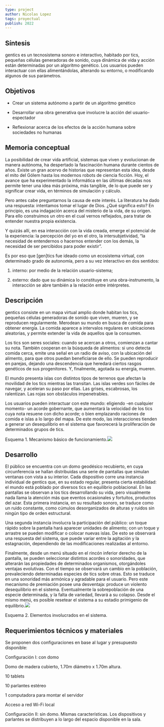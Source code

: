 ```yaml
---
type: project
author: Nicolas Lopez
tags: proyectual
publish: 2022
---
```

## Síntesis

gentics es un tecnosistema sonoro e interactivo, habitado por tics, pequeñas células generadoras de sonido, cuya dinámica de vida y acción están determinadas por un algoritmo genético. Los usuarios pueden interactuar con ellas alimentándolas, alterando su entorno, o modificando algunos de sus parámetros.

## Objetivos

- Crear un sistema autónomo a partir de un algoritmo genético
    
- Desarrollar una obra generativa que involucre la acción del usuario-espectador
    
- Reflexionar acerca de los efectos de la acción humana sobre sociedades no humanas
    

## Memoria conceptual

La posibilidad de crear vida artificial, sistemas que viven y evolucionan de manera autónoma, ha despertado la fascinación humana durante cientos de años. Existe un gran acervo de historias que representan esta idea, desde el mito del Gólem hasta los modernos robots de ciencia ficción. Hoy, el avance que ha experimentado la informática en las últimas décadas nos permite tener una idea más próxima, más tangible, de lo que puede ser y significar crear vida, en términos de simulación y cálculo.

Pero antes cabe preguntarnos la causa de este interés. La literatura ha dado una respuesta: intentamos tomar el lugar de Dios. ¿Qué significa esto? En principio, es una indagación acerca del misterio de la vida, de su origen. Para ello construimos un otro en el cual vernos reflejados, para tratar de entender nuestra propia existencia.

Y quizás allí, en esa interacción con la vida creada, emerge el potencial de la experiencia: la percepción del yo en el otro, la intersubjetividad, “la necesidad de entendernos o hacernos entender con los demás, la necesidad de ser percibidos para poder existir”.

Es por eso que [gen]tics fue ideado como un ecosistema virtual, con determinado grado de autonomía, pero a su vez interactivo en dos sentidos:

1. interno: por medio de la relación usuario-sistema;
    
2. externo: dado que su dinámica lo constituye en una obra-instrumento, la interacción se abre también a la relación entre intérpretes.
    

## Descripción

gentics consiste en un mapa virtual amplio donde habitan los tics, pequeñas células generadoras de sonido que viven, mueren, y se reproducen regularmente. Merodean su mundo en busca de comida para obtener energía. La comida aparece a intervalos regulares en ubicaciones aleatorias, y permite extender la vida de aquellos que la consumen.

Los tics son seres sociales: cuando se acercan a otros, comienzan a cantar su nota. También cooperan en la búsqueda de alimentos: si uno detecta comida cerca, emite una señal en un radio de aviso, con la ubicación del alimento, para que otros puedan beneficiarse de ello. Se pueden reproducir en parejas, dejando una descendencia que heredará ciertos rasgos genéticos de sus progenitores. Y, finalmente, agotada su energía, mueren.

El mundo presenta islas con distintos tipos de terrenos que afectan la movilidad de los tics mientras las transitan. Las islas verdes son fáciles de navegar, y aceleran su paso por ellas. Las grises, escabrosas, los ralentizan. Las rojas son obstáculos impenetrables.

Los usuarios pueden interactuar con este mundo: eligiendo -en cualquier momento- un acorde gobernante, que aumentará la velocidad de los tics cuya nota resuene con dicho acorde; o bien emplazando raciones de comida e islas a lo largo del mapa. De este modo, las interacciones tienden a generar un desequilibrio en el sistema que favorecerá la proliferación de determinados grupos de tics.

Esquema 1. Mecanismo básico de funcionamiento.![](https://lh6.googleusercontent.com/ky9phxCEB-2Ozb1_xxv3kbTZyHj9HdufJkgNl2vOOgoIeOBieGYR2DUac71UwGIdgNzyfEI1Vuj3-vVxCKCgzmj5Qsx-HptHnso6285-LCxAUiomlnDNapewMCSlTgf8BYTBFRanHemxCbrrIvlkNtw)

## Desarrollo

El público se encuentra con un domo geodésico recubierto, en cuya circunferencia se hallan distribuidas una serie de pantallas que simulan ventanas con vista a su interior. Cada dispositivo corre una instancia individual de gentics que, en su estado regular, presenta cierta estabilidad: el mundo está poblado por diversos tics en equilibrio poblacional. En las pantallas se observan a los tics desarrollando su vida, pero visualmente nada llama la atención más que eventos ocasionales y fortuitos, productos del azar. Esta primera instancia, en su resultado sonoro, se traduce como un ruido constante, como cúmulos desorganizados de alturas y ruidos sin ningún tipo de orden estructural.

Una segunda instancia involucra la participación del público: un toque rápido sobre la pantalla hará aparecer unidades de alimento; con un toque y arrastre se pueden modificar o colocar nuevas islas. De esto se observará una respuesta del sistema, que puede variar entre la agitación y la estagnación, dependiendo de las modificaciones realizadas al entorno.

Finalmente, desde un menú situado en el rincón inferior derecho de la pantalla, se pueden seleccionar distintos acordes o sonoridades, que alterarán las propiedades de determinados organismos, otorgándoles ventajas evolutivas. Con el tiempo se observará un cambio en la población, prevaleciendo determinadas especies de tics sobre otras. Esto se traduce en una sonoridad más armónica y agradable para el usuario. Pero este mecanismo de premiación posee una desventaja: produce un violento desequilibrio en el sistema. Eventualmente la sobrepoblación de una especie determinada, y la falta de variedad, llevará a su colapso. Desde el mismo menú, es posible resetear el sistema a su estadio primigenio de equilibrio.![](https://lh6.googleusercontent.com/bAu4rd9_RlPKU79OA7IqyQbo0OqbUbpC9NNpeDoGzGOk9HSJwOoFYGlN2pBytg9X3NkbeOJ9kHDYVNBPcyJdcUODGjLWg1956Hs7ikwIBwkcnUYmvawRP526fXSrTqQKHv6p1OHcBbDgdHRvDv2ReXY)

Esquema 2. Elementos involucrados en el sistema.

  
  

## Requerimientos técnicos y materiales

Se proponen dos configuraciones en base al lugar y presupuesto disponible:

  

Configuración I: con domo

Domo de madera cubierto, 1.70m diámetro x 1.70m altura.

10 tablets

10 parlantes estéreo

1 computadora para montar el servidor

Acceso a red Wi-Fi local


Configuración II: sin domo. Mismas características. Los dispositivos y parlantes se distribuyen a lo largo del espacio disponible en la sala.
